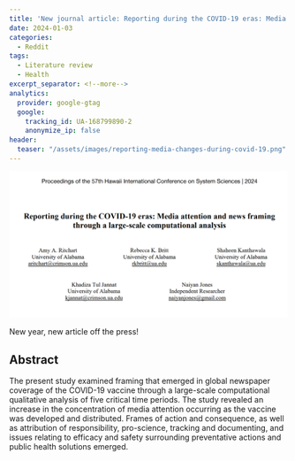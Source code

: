 ```yaml
---
title: 'New journal article: Reporting during the COVID-19 eras: Media attention and news framing through a large-scale computational analysis'
date: 2024-01-03
categories:
  - Reddit
tags:
  - Literature review
  - Health
excerpt_separator: <!--more-->
analytics:
  provider: google-gtag
  google:
    tracking_id: UA-168799890-2
    anonymize_ip: false
header:
  teaser: "/assets/images/reporting-media-changes-during-covid-19.png"
---
```

![](/assets/images/reporting-media-changes-during-covid-19.png)

New year, new article off the press!

## Abstract

The present study examined framing that emerged in global newspaper coverage of the COVID-19 vaccine through a large-scale computational qualitative analysis of five critical time periods. The study revealed an increase in the concentration of media attention occurring as the vaccine was developed and distributed. Frames of action and consequence, as well as attribution of responsibility, pro-science, tracking and documenting, and issues relating to efficacy and safety surrounding preventative actions and public health solutions emerged.

